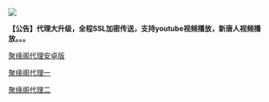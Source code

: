 
![](https://raw.githubusercontent.com/hao369/a/master/j.jpg)

**【公告】代理大升级，全程SSL加密传送，支持youtube视频播放，新唐人视频播放。。。**

 [聚缘阁代理安卓版](https://github.com/hao369/a/raw/master/j8.apk)



[聚缘阁代理一](https://github.com/yuange99/4/wiki/szzd)


[聚缘阁代理二](https://github.com/yuange99/4/wiki/szzd)



